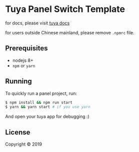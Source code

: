 # Tuya Panel Switch Template

for docs, please visit [tuya docs](https://docs.tuya.com)

for users outside Chinese mainland, please remove `.npmrc` file.

## Prerequisites

- nodejs 8+
- `npm` or `yarn`

## Running

To quickly run a panel project, run:

```bash
$ npm install && npm run start
$ yarn && yarn start # if you use yarn
```

And open your tuya app for debugging :)

## License

Copyright © 2019 
